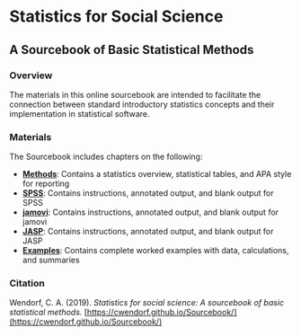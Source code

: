 <a href="https://cwendorf.github.io/Sourcebook/">
<img src="assets/logo.png" height="60px;" align="left;" style="display: none;">
</a>

# Statistics for Social Science

## A Sourcebook of Basic Statistical Methods

### Overview

The materials in this online sourcebook are intended to facilitate the connection between standard introductory statistics concepts and their implementation in statistical software.

### Materials

The Sourcebook includes chapters on the following:

- [**Methods**](./Methods): Contains a statistics overview, statistical tables, and APA style for reporting
- [**SPSS**](./SPSS): Contains instructions, annotated output, and blank output for SPSS
- [**jamovi**](./jamovi): Contains instructions, annotated output, and blank output for jamovi
- [**JASP**](./JASP): Contains instructions, annotated output, and blank output for JASP
- [**Examples**](./Examples): Contains complete worked examples with data, calculations, and summaries

### Citation

Wendorf, C. A. (2019). _Statistics for social science: A sourcebook of basic statistical methods._ [https://cwendorf.github.io/Sourcebook/](https://cwendorf.github.io/Sourcebook/)
